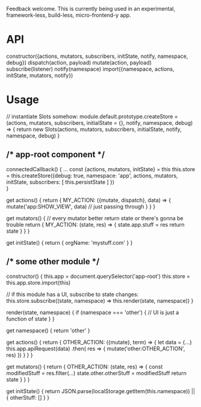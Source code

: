 Feedback welcome.  This is currently being used in an experimental, framework-less, build-less, micro-frontend-y app.


# API

constructor({actions, mutators, subscribers, initState, notify, namespace, debug})
dispatch(action, payload)
mutate(action, payload)
subscribe(listener)
notify(namespace)
import({namespace, actions, initState, mutators, notify})


# Usage

// instantiate Slots somehow:
module.default.prototype.createStore = (actions, mutators, subscribers, initialState = {}, notify, namespace, debug) => {
  return new Slots(actions, mutators, subscribers, initialState, notify, namespace, debug)
}

## /* app-root component */
connectedCallback() {
  ...
  const {actions, mutators, initState} = this
  this.store = this.createStore({debug: true, namespace: 'app', actions, mutators, initState,
    subscribers: [
      this.persistState
    ]
  })  
}

get actions() {
  return {
    MY_ACTION: ({mutate, dispatch}, data) => {
      mutate('app:SHOW_VIEW', data) // just passing through
    }
  }
}

get mutators() {
  // every mutator better return state or there's gonna be trouble
  return {
    MY_ACTION: (state, res) => {
      state.app.stuff = res
      return state
    }
  }
}

get initState() {
  return {
    orgName: 'mystuff.com'
  }
}





## /* some other module */

constructor() {
  this.app = document.querySelector('app-root')
  this.store = this.app.store.import(this)

  // if this module has a UI, subscribe to state changes:
  this.store.subscribe((state, namespace) => this.render(state, namespace))
}

render(state, namespace) {
  if (namespace === 'other') {
    // UI is just a function of state
  }
}

get namespace() {
  return 'other'
}

get actions() {
  return {
    OTHER_ACTION: ({mutate}, term) => {
      let data = {...}
      this.app.apiRequest(data)
      .then( res => {
        mutate('other:OTHER_ACTION', res)
      })
    }
  }
}

get mutators() {
  return {
    OTHER_ACTION: (state, res) => {
      const modifiedStuff = res.filter(...)
      state.other.otherStuff = modifiedStuff
      return state
    }
  }
}

get initState() {
  return JSON.parse(localStorage.getItem(this.namespace)) ||
  {
    otherStuff: []
  }
}
